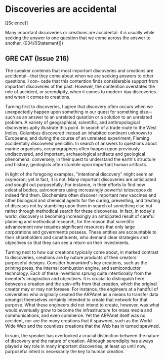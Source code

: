 # Discoveries are accidental

[[Science]]

Many important discoveries or creations are accidental: it is usually while seeking the answer to one question that we come across the answer to another.
(034/[[Statement]])

## GRE CAT (Issue 216)

The speaker contends that most important discoveries and creations are accidental--that they come about when we are seeking answers to other questions.
I con- cede that this contention finds considerable support from important discoveries of the past.
However, the contention overstates the role of accident, or serendipity, when it comes to modern-day discoveries--and when it comes to creations.

Turning first to discoveries, I agree that discovery often occurs when we unexpectedly happen upon something in our quest for something else--such as an answer to an unrelated question or a solution to an unrelated problem.
A variety of geographical, scientific, and anthropological discoveries aptly illustrate this point.
In search of a trade route to the West Indies, Columbus discovered instead an inhabited continent unknown to Europeans; and during the course of an unrelated experiment, Fleming accidentally discovered penicillin.
In search of answers to questions about marine organisms, oceanographers often happen upon previously undiscovered, and important, archaeological artifacts and geological phenomena;
conversely, in their quest to understand the earth's structure and history, geologists often stumble upon important human artifacts.

In light of the foregoing examples, "intentional discovery" might seem an oxymoron; yet in fact, it is not.
Many important discoveries are anticipated and sought out purposefully.
For instance, in their efforts to find new celestial bodies, astronomers using increasingly powerful telescopes do indeed find them.
Biochemists often discover important new vaccines and other biological and chemical agents for the curing, preventing, and treating of diseases not by stumbling upon them in search of something else but rather through methodical search for these discoveries.
In fact, in today's world, discovery is becoming increasingly an anticipated result of careful planning and methodical research, for the reason that scientific advancement now requires significant resources that only large corporations and governments possess.
These entities are accountable to their shareholders and constituents, who demand clear strategies and objectives so that they can see a return on their investments.

Turning next to how our creations typically come about, in marked contrast to discoveries, creations are by nature products of their creators' purposeful designs.
Consider humankind's key creations, such as the printing press, the internal combustion engine, and semiconductor technology.
Each of these inventions sprung quite intentionally from the inventor's imagination and objectives.
It is crucial to distinguish here between a creation and the spin-offs from that creation, which the original creator may or may not foresee.
For instance, the engineers at a handful of universities who originally created the ARPAnet as a means to transfer data amongst themselves certainly intended to create that network for that purpose.
What these engineers did not intend to create, however, was what would eventually grow to become the infrastructure for mass media and communications, and even commerce.
Yet the ARPAnet itself was no accident, nor are the many creations that it spawned, such as the World Wide Web and the countless creations that the Web has in turned spawned.

In sum, the speaker has overlooked a crucial distinction between the nature of discovery and the nature of creation.
Although serendipity has always played a key role in many important discoveries, at least up until now, purposeful intent is necessarily the key to human creation.